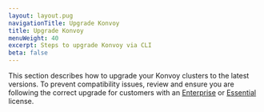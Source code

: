 ```yaml
---
layout: layout.pug
navigationTitle: Upgrade Konvoy
title: Upgrade Konvoy
menuWeight: 40
excerpt: Steps to upgrade Konvoy via CLI
beta: false
---
```

 
This section describes how to upgrade your Konvoy clusters to the latest versions. To prevent compatibility issues, review and ensure you are following the correct upgrade for customers with an [Enterprise][enterprise_upgrade] or [Essential][essential_upgrade] license.

[enterprise_upgrade]: /dkp/kommander/2.2/dkp-upgrade/enterprise-upgrade
[essential_upgrade]: /dkp/kommander/2.2/dkp-upgrade/essential-upgrade

